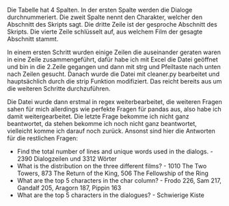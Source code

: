 Die Tabelle hat 4 Spalten. In der ersten Spalte werden die Dialoge durchnummeriert.
Die zweit Spalte nennt den Charakter, welcher den Abschnitt des Skripts sagt. Die dritte Zeile ist der gesproche Abschnitt des Skripts.
Die vierte Zeile schlüsselt auf, aus welchem Film der gesagte Abschnitt stammt.

In einem ersten Schritt wurden einige Zeilen die auseinander geraten waren in eine Zeile zusammengeführt, dafür habe ich mit Excel die Datei geöffnet
und bin in die 2.Zeile gegangen und dann mit strg und Pfeiltaste nach unten nach Zeilen gesucht.
Danach wurde die Datei mit cleaner.py bearbeitet und hauptsächlich durch die strip Funktion modifiziert. Das reicht bereits aus um die weiteren Schritte durchzuführen.

Die Datei wurde dann erstmal in regex weiterbearbeitet, die weiteren Fragen sahen für mich allerdings wie perfekte Fragen für pandas aus, also habe ich damit
weitergearbeitet. Die letzte Frage bekomme ich nicht ganz beantwortet, da stehen bekomme ich noch nicht ganz beantwortet, vielleicht komme ich darauf noch zurück.
Ansonst sind hier die Antworten für die restlichen Fragen:

- Find the total number of lines and unique words used in the dialogs. - 2390 Dialogzeilen und 3312 Wörter
- What is the distribution on the three different films? - 1010 The Two Towers, 873 The Return of the King, 506 The Fellowship of the Ring
- What are the top 5 characters in the char column? - Frodo 226, Sam 217, Gandalf 205, Aragorn 187, Pippin 163
- What are the top 5 characters in the dialogues? - Schwierige Kiste
